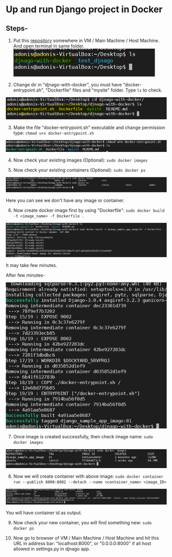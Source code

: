 # Up and run Django project in Docker

## Steps-

1. Put this [repository](https://github.com/Dipeshpal/djnago-with-docker/tree/master/) somewhere in VM / Main Machine / Host Machine. And open terminal in same folder.
![01](https://raw.githubusercontent.com/Dipeshpal/djnago-with-docker/master/raw/01.PNG)

2. Change dir in "djnago-with-docker", you must have "docker-entrypoint.sh", "Dockerfile" files and "mysite" folder. Type `ls` to check.

![02](https://raw.githubusercontent.com/Dipeshpal/djnago-with-docker/master/raw/02.PNG)

3. Make the file "docker-entrypoint.sh" executable and change permission type: `chmod u+x docker-entrypoint.sh`

![03](https://raw.githubusercontent.com/Dipeshpal/djnago-with-docker/master/raw/03.PNG)

4. Now check your existing images (Optional): `sudo docker images`

5. Now check your existing containers (Optional): `sudo docker ps`

![04](https://raw.githubusercontent.com/Dipeshpal/djnago-with-docker/master/raw/04.PNG)

Here you can see we don't have any image or container.

6. Now create docker image first by using "Dockerfile": `sudo docker build -t <image_name> -f Dockerfile .`

![05](https://raw.githubusercontent.com/Dipeshpal/djnago-with-docker/master/raw/05.PNG)

It may take few minutes.

After few minutes-

![06](https://raw.githubusercontent.com/Dipeshpal/djnago-with-docker/master/raw/06.PNG)


7. Once image is created successfully, then check image name: `sudo docker images`

![07](https://raw.githubusercontent.com/Dipeshpal/djnago-with-docker/master/raw/07.PNG)

8. Now we will create container with above image: `sudo docker container run --publish 8000:8002 --detach --name <container_name> <image_ID>`

![08](https://raw.githubusercontent.com/Dipeshpal/djnago-with-docker/master/raw/08.PNG)

You will have container id as output.

9. Now check your new container, you will find something new: `sudo docker ps`

 10. Now go to browser of VM / Main Machine / Host Machine and hit this URL in address bar: "localhost:8000", or "0.0.0.0:8000" if all host allowed in settings.py in djnago app.
